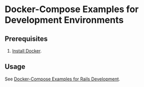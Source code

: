 # Docker-Compose Examples for Development Environments

## Prerequisites

1. [Install Docker](https://www.docker.com/).

## Usage

See [Docker-Compose Examples for Rails Development](rails/).
